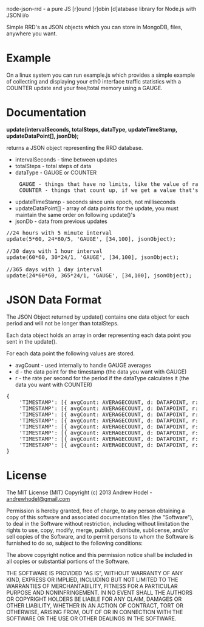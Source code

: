 node-json-rrd - a pure JS [r]ound [r]obin [d]atabase library for Node.js with JSON i/o

Simple RRD's as JSON objects which you can store in MongoDB, files, anywhere you want.

Example
======

On a linux system you can run example.js which provides a simple example of collecting and displaying
your eth0 interface traffic statistics with a COUNTER update and your free/total memory using a GAUGE.

Documentation
=============

__update(intervalSeconds, totalSteps, dataType, updateTimeStamp, updateDataPoint[], jsonDb);__

returns a JSON object representing the RRD database.

* intervalSeconds - time between updates
* totalSteps - total steps of data
* dataType - GAUGE or COUNTER
<pre>
    GAUGE - things that have no limits, like the value of raw materials
    COUNTER - things that count up, if we get a value that's less than last time it means it reset... stored as a per second rate
</pre>
* updateTimeStamp - seconds since unix epoch, not milliseconds
* updateDataPoint[] - array of data points for the update, you must maintain the same order on following update()'s
* jsonDb - data from previous updates

<pre>
//24 hours with 5 minute interval
update(5*60, 24*60/5, 'GAUGE', [34,100], jsonObject);

//30 days with 1 hour interval
update(60*60, 30*24/1, 'GAUGE', [34,100], jsonObject);

//365 days with 1 day interval
update(24*60*60, 365*24/1, 'GAUGE', [34,100], jsonObject);
</pre>

JSON Data Format
================

The JSON Object returned by update() contains one data object for each period and will not be longer than totalSteps.

Each data object holds an array in order representing each data point you sent in the update().

For each data point the following values are stored.

* avgCount - used internally to handle GAUGE averages
* d - the data point for the timestamp (the data you want with GAUGE)
* r - the rate per second for the period if the dataType calculates it (the data you want with COUNTER)

<pre>
{
    'TIMESTAMP': [{ avgCount: AVERAGECOUNT, d: DATAPOINT, r: RATEPERSEC },{ avgCount: AVERAGECOUNT, d: DATAPOINT, r: RATEPERSEC }]
    'TIMESTAMP': [{ avgCount: AVERAGECOUNT, d: DATAPOINT, r: RATEPERSEC },{ avgCount: AVERAGECOUNT, d: DATAPOINT, r: RATEPERSEC }]
    'TIMESTAMP': [{ avgCount: AVERAGECOUNT, d: DATAPOINT, r: RATEPERSEC },{ avgCount: AVERAGECOUNT, d: DATAPOINT, r: RATEPERSEC }]
    'TIMESTAMP': [{ avgCount: AVERAGECOUNT, d: DATAPOINT, r: RATEPERSEC },{ avgCount: AVERAGECOUNT, d: DATAPOINT, r: RATEPERSEC }]
    'TIMESTAMP': [{ avgCount: AVERAGECOUNT, d: DATAPOINT, r: RATEPERSEC },{ avgCount: AVERAGECOUNT, d: DATAPOINT, r: RATEPERSEC }]
    'TIMESTAMP': [{ avgCount: AVERAGECOUNT, d: DATAPOINT, r: RATEPERSEC },{ avgCount: AVERAGECOUNT, d: DATAPOINT, r: RATEPERSEC }]
    'TIMESTAMP': [{ avgCount: AVERAGECOUNT, d: DATAPOINT, r: RATEPERSEC },{ avgCount: AVERAGECOUNT, d: DATAPOINT, r: RATEPERSEC }]
    'TIMESTAMP': [{ avgCount: AVERAGECOUNT, d: DATAPOINT, r: RATEPERSEC },{ avgCount: AVERAGECOUNT, d: DATAPOINT, r: RATEPERSEC }]
}
</pre>

License
=======

The MIT License (MIT) Copyright (c) 2013 Andrew Hodel - andrewhodel@gmail.com

Permission is hereby granted, free of charge, to any person obtaining a copy of this software and associated documentation files (the "Software"), to deal in the Software without restriction, including without limitation the rights to use, copy, modify, merge, publish, distribute, sublicense, and/or sell copies of the Software, and to permit persons to whom the Software is furnished to do so, subject to the following conditions:

The above copyright notice and this permission notice shall be included in all copies or substantial portions of the Software.

THE SOFTWARE IS PROVIDED "AS IS", WITHOUT WARRANTY OF ANY KIND, EXPRESS OR IMPLIED, INCLUDING BUT NOT LIMITED TO THE WARRANTIES OF MERCHANTABILITY, FITNESS FOR A PARTICULAR PURPOSE AND NONINFRINGEMENT. IN NO EVENT SHALL THE AUTHORS OR COPYRIGHT HOLDERS BE LIABLE FOR ANY CLAIM, DAMAGES OR OTHER LIABILITY, WHETHER IN AN ACTION OF CONTRACT, TORT OR OTHERWISE, ARISING FROM, OUT OF OR IN CONNECTION WITH THE SOFTWARE OR THE USE OR OTHER DEALINGS IN THE SOFTWARE.

